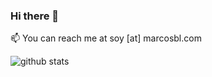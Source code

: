 ### Hi there 👋

📫 You can reach me at soy [at] marcosbl.com

![github stats](https://github-readme-stats.vercel.app/api?username=MarcosBL&show_icons=true)
